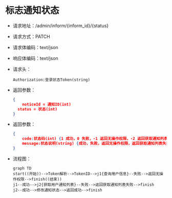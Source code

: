 # 标志通知状态

- 请求地址：/admin/inform/{inform_id}/{status}

- 请求方式：PATCH

- 请求体编码：text/json

- 响应体编码：text/json

- 请求头：

  ```
  Authorization:登录状态Token(string)
  ```

- 返回参数：

  ```json
  {
      noticeId = 通知ID(int)
  	status = 状态(int)
  }
  ```

- 返回参数：

  ```json
  {
      code:状态码(int) {1 成功，0 失败，-1 返回无操作权限，-2 返回获取通知列表失败}
      message:状态说明(string) {成功，失败，返回无操作权限，返回获取通知列表失败}
  }
  ```

- 流程图：

  ```mermaid
  graph TD
  start((开始))-->Token解析-->TokenID-->j1{查询用户信息}--失败-->返回无操作权限-->finish((结束))
  j1--成功-->j2{获取用户通知列表}--失败-->返回获取通知列表失败-->finish
  j2--成功-->修改通知状态-->返回成功-->finish
  ```

  



